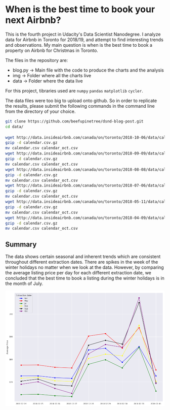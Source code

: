 # When is the best time to book your next Airbnb?

This is the fourth project in Udacity's Data Scientist Nanodegree. I analyze data for Airbnb in Toronto for 2018/19, and attempt to find interesting trends and observations. My main question is when is the best time to book a property on Airbnb for Christmas in Toronto.

The files in the repository are:

 - blog.py -> Main file with the code to produce the charts and the analysis
 - img -> Folder where all the charts live
 - data -> Folder where the data live

For this project, tibraries used are `numpy` `pandas` `matplotlib` `cycler`.

The data files were too big to upload onto github. So in order to replicate the results, please submit the following commands in the command line from the directory of your choice.

```bash
git clone https://github.com/beefupinetree/dsnd-blog-post.git
cd data/

wget http://data.insideairbnb.com/canada/on/toronto/2018-10-06/data/calendar.csv.gz
gzip -d calendar.csv.gz
mv calendar.csv calendar_oct.csv
wget http://data.insideairbnb.com/canada/on/toronto/2018-09-09/data/calendar.csv.gz
gzip -d calendar.csv.gz
mv calendar.csv calendar_oct.csv
wget http://data.insideairbnb.com/canada/on/toronto/2018-08-08/data/calendar.csv.gz
gzip -d calendar.csv.gz
mv calendar.csv calendar_oct.csv
wget http://data.insideairbnb.com/canada/on/toronto/2018-07-06/data/calendar.csv.gz
gzip -d calendar.csv.gz
mv calendar.csv calendar_oct.csv
wget http://data.insideairbnb.com/canada/on/toronto/2018-05-11/data/calendar.csv.gz
gzip -d calendar.csv.gz
mv calendar.csv calendar_oct.csv
wget http://data.insideairbnb.com/canada/on/toronto/2018-04-09/data/calendar.csv.gz
gzip -d calendar.csv.gz
mv calendar.csv calendar_oct.csv
```

## Summary

The data shows certain seasonal and inherent trends which are consistent throughout different extraction dates. There are spikes in the week of the winter holidays no matter when we look at the data. However, by comparing the average listing price per day for each different extraction date, we concluded that the best time to book a listing during the winter holidays is in the month of July.

<p align="center"><img src="/img/4.png?raw=true"/></p>
